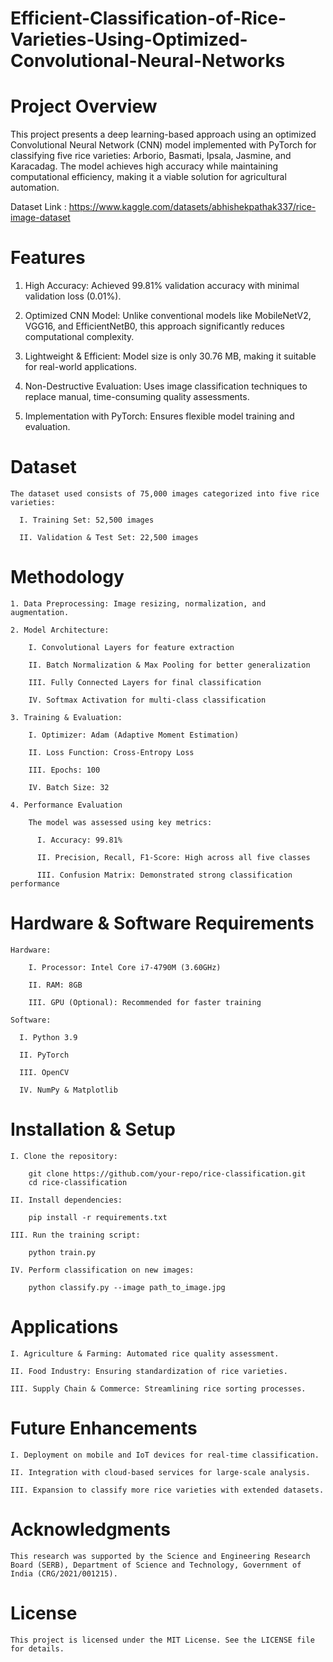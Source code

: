# Efficient-Classification-of-Rice-Varieties-Using-Optimized-Convolutional-Neural-Networks


# Project Overview

This project presents a deep learning-based approach using an optimized Convolutional Neural Network (CNN) model implemented with PyTorch for classifying five rice varieties: Arborio, Basmati, Ipsala, Jasmine, and Karacadag. The model achieves high accuracy while maintaining computational efficiency, making it a viable solution for agricultural automation.

Dataset Link : https://www.kaggle.com/datasets/abhishekpathak337/rice-image-dataset

# Features

1. High Accuracy: Achieved 99.81% validation accuracy with minimal validation loss (0.01%).

2. Optimized CNN Model: Unlike conventional models like MobileNetV2, VGG16, and EfficientNetB0, this approach significantly reduces computational complexity.

3. Lightweight & Efficient: Model size is only 30.76 MB, making it suitable for real-world applications.

4. Non-Destructive Evaluation: Uses image classification techniques to replace manual, time-consuming quality assessments.

5. Implementation with PyTorch: Ensures flexible model training and evaluation.

# Dataset

    The dataset used consists of 75,000 images categorized into five rice varieties:
  
      I. Training Set: 52,500 images
      
      II. Validation & Test Set: 22,500 images

# Methodology

    1. Data Preprocessing: Image resizing, normalization, and augmentation.
    
    2. Model Architecture:
    
        I. Convolutional Layers for feature extraction
        
        II. Batch Normalization & Max Pooling for better generalization
        
        III. Fully Connected Layers for final classification
        
        IV. Softmax Activation for multi-class classification
  
    3. Training & Evaluation:
    
        I. Optimizer: Adam (Adaptive Moment Estimation)
        
        II. Loss Function: Cross-Entropy Loss
        
        III. Epochs: 100
      
        IV. Batch Size: 32
  
    4. Performance Evaluation
    
        The model was assessed using key metrics:
      
          I. Accuracy: 99.81%
          
          II. Precision, Recall, F1-Score: High across all five classes
          
          III. Confusion Matrix: Demonstrated strong classification performance

# Hardware & Software Requirements

    Hardware:
  
        I. Processor: Intel Core i7-4790M (3.60GHz)
        
        II. RAM: 8GB
        
        III. GPU (Optional): Recommended for faster training

    Software:

      I. Python 3.9
      
      II. PyTorch
      
      III. OpenCV
      
      IV. NumPy & Matplotlib

# Installation & Setup
  
    I. Clone the repository:
    
        git clone https://github.com/your-repo/rice-classification.git
        cd rice-classification
    
    II. Install dependencies:
    
        pip install -r requirements.txt
    
    III. Run the training script:
    
        python train.py
    
    IV. Perform classification on new images:
    
        python classify.py --image path_to_image.jpg

# Applications

    I. Agriculture & Farming: Automated rice quality assessment.
    
    II. Food Industry: Ensuring standardization of rice varieties.
    
    III. Supply Chain & Commerce: Streamlining rice sorting processes.

# Future Enhancements

    I. Deployment on mobile and IoT devices for real-time classification.
    
    II. Integration with cloud-based services for large-scale analysis.
    
    III. Expansion to classify more rice varieties with extended datasets.

<!-- Contributors

Abhishek Kumar Pathak (IIT Indore)

Ankit Kumar Singh (Motihari College of Engineering)

Vimal Bhatia (IIT Indore)

Puneet Singh (IIT Indore) -->

# Acknowledgments

    This research was supported by the Science and Engineering Research Board (SERB), Department of Science and Technology, Government of India (CRG/2021/001215).

# License

    This project is licensed under the MIT License. See the LICENSE file for details.

